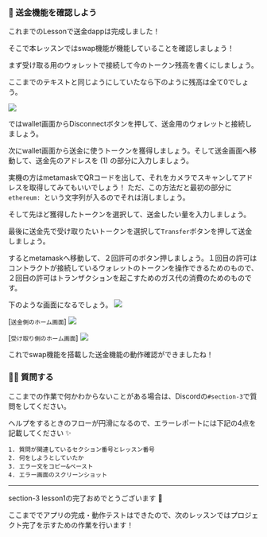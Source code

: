 ### 🚀 送金機能を確認しよう

これまでのLessonで送金dappは完成しました！

そこで本レッスンではswap機能が機能していることを確認しましょう！

まず受け取る用のウォレットで接続して今のトークン残高を書くにしましょう。

ここまでのテキストと同じようにしていたなら下のように残高は全て0でしょう。

![](/public/images/NEAR-MulPay/section-3/3_1_1.png)

ではwallet画面からDisconnectボタンを押して、送金用のウォレットと接続しましょう。

次にwallet画面から送金に使うトークンを獲得しましょう。そして送金画面へ移動して、送金先のアドレスを (1) の部分に入力しましょう。

実機の方はmetamaskでQRコードを出して、それをカメラでスキャンしてアドレスを取得してみてもいいでしょう！ ただ、この方法だと最初の部分に`ethereum: `という文字列が入るのでそれは消しましょう。

そして先ほど獲得したトークンを選択して、送金したい量を入力しましょう。

最後に送金先で受け取りたいトークンを選択して`Transfer`ボタンを押して送金しましょう。

するとmetamaskへ移動して、２回許可のボタン押しましょう。１回目の許可はコントラクトが接続しているウォレットのトークンを操作できるためのもので、２回目の許可はトランザクションを起こすためのガス代の消費のためのものです。

下のような画面になるでしょう。
![](/public/images/NEAR-MulPay/section-3/3_1_2.png)

[`送金側のホーム画面`]
![](/public/images/NEAR-MulPay/section-3/3_1_3.png)

[`受け取り側のホーム画面`]
![](/public/images/NEAR-MulPay/section-3/3_1_4.png)

これでswap機能を搭載した送金機能の動作確認ができましたね！

### 🙋‍♂️ 質問する

ここまでの作業で何かわからないことがある場合は、Discordの`#section-3`で質問をしてください。

ヘルプをするときのフローが円滑になるので、エラーレポートには下記の4点を記載してください ✨

```
1. 質問が関連しているセクション番号とレッスン番号
2. 何をしようとしていたか
3. エラー文をコピー&ペースト
4. エラー画面のスクリーンショット
```

---

section-3 lesson1の完了おめでとうございます 🎉

ここまででアプリの完成・動作テストはできたので、次のレッスンではプロジェクト完了を示すための作業を行います！
